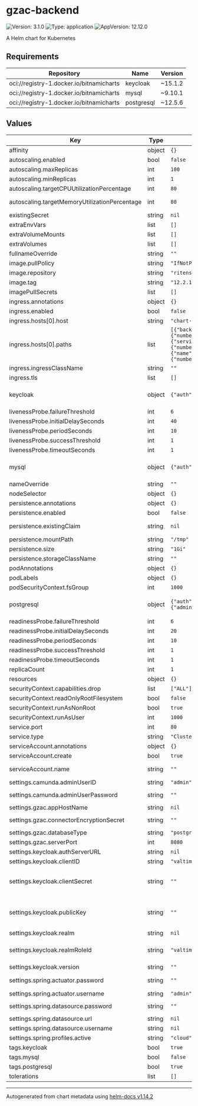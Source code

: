 # gzac-backend

![Version: 3.1.0](https://img.shields.io/badge/Version-3.1.0-informational?style=flat-square) ![Type: application](https://img.shields.io/badge/Type-application-informational?style=flat-square) ![AppVersion: 12.12.0](https://img.shields.io/badge/AppVersion-12.12.0-informational?style=flat-square)

A Helm chart for Kubernetes

## Requirements

| Repository | Name | Version |
|------------|------|---------|
| oci://registry-1.docker.io/bitnamicharts | keycloak | ~15.1.2 |
| oci://registry-1.docker.io/bitnamicharts | mysql | ~9.10.1 |
| oci://registry-1.docker.io/bitnamicharts | postgresql | ~12.5.6 |

## Values

| Key | Type | Default | Description |
|-----|------|---------|-------------|
| affinity | object | `{}` | Affinity for gzac-backend pods assignment |
| autoscaling.enabled | bool | `false` | Enable/disable autoscaling for the gzac-backend deployment |
| autoscaling.maxReplicas | int | `100` | Maximum replicas for the gzac-backend deployment |
| autoscaling.minReplicas | int | `1` | Minimum replicas for the gzac-backend deployment |
| autoscaling.targetCPUUtilizationPercentage | int | `80` | gzac-backend Deployment autoscaling target CPU percentage |
| autoscaling.targetMemoryUtilizationPercentage | int | `80` | gzac-backend Deployment autoscaling target Mem utilization percentage |
| existingSecret | string | `nil` | Refer to an existing secret to avoid managing secrets through Helm. |
| extraEnvVars | list | `[]` | Array with extra environment variables to add |
| extraVolumeMounts | list | `[]` | Optionally specify extra list of additional volumeMounts |
| extraVolumes | list | `[]` | Optionally specify extra list of additional volumes |
| fullnameOverride | string | `""` | String to fully override gzac-backend.fullname |
| image.pullPolicy | string | `"IfNotPresent"` | Pull policy for the image |
| image.repository | string | `"ritense/gzac-backend"` | Domain of the image repository |
| image.tag | string | `"12.2.1"` | Overrides the image tag whose default is the chart appVersion. |
| imagePullSecrets | list | `[]` | Image pull secrets |
| ingress.annotations | object | `{}` | Ingress annotations |
| ingress.enabled | bool | `false` | Expose the gzac-backend UI through an ingress |
| ingress.hosts[0].host | string | `"chart-example.local"` | Ingress hostname |
| ingress.hosts[0].paths | list | `[{"backend":{"service":{"name":null,"port":{"number":null}}},"path":"/api","pathType":"Prefix"},{"backend":{"service":{"name":null,"port":{"number":null}}},"path":"/v3","pathType":"Prefix"},{"backend":{"service":{"name":null,"port":{"number":null}}},"path":"/camunda","pathType":"Prefix"}]` | Ingress paths to route to the gzac backend. Recommended to keep these default values. |
| ingress.ingressClassName | string | `""` | Ingress Class which will be used to implement the Ingress |
| ingress.tls | list | `[]` | Enable TLS for the Ingress |
| keycloak | object | `{"auth":{"adminPassword":"","adminUser":"user","existingSecret":""}}` | Keycloak subchart by Bitnami. See https://artifacthub.io/packages/helm/bitnami/keycloak?modal=values for all possible values |
| livenessProbe.failureThreshold | int | `6` | Failure threshold for livenessProbe |
| livenessProbe.initialDelaySeconds | int | `40` | Initial delay seconds for livenessProbe |
| livenessProbe.periodSeconds | int | `10` | Period seconds for livenessProbe |
| livenessProbe.successThreshold | int | `1` | Success threshold for livenessProbe |
| livenessProbe.timeoutSeconds | int | `1` | Timeout seconds for livenessProbe |
| mysql | object | `{"auth":{"existingSecret":"","rootPassword":""}}` | MySQL subchart by Bitnami. See https://artifacthub.io/packages/helm/bitnami/mysql?modal=values for all possible values |
| nameOverride | string | `""` | Name override for gzac-backend |
| nodeSelector | object | `{}` | Node labels for gzac-backend pods assignment |
| persistence.annotations | object | `{}` |  |
| persistence.enabled | bool | `false` | Enable/disable persistent volumes for Gzac-backend |
| persistence.existingClaim | string | `nil` | persistence.existingClaim The name of an existing PVC to use for persistence |
| persistence.mountPath | string | `"/tmp"` | persistence.mountPath Path to mount the volume at. |
| persistence.size | string | `"1Gi"` | persistence.size Size of data volume |
| persistence.storageClassName | string | `""` |  |
| podAnnotations | object | `{}` | Annotations for gzac-backend pods |
| podLabels | object | `{}` | Labels for gzac-backend pods |
| podSecurityContext.fsGroup | int | `1000` | Set gzac-backend's pod security fsGroup |
| postgresql | object | `{"auth":{"existingSecret":"","postgresPassword":"","secretKeys":{"adminPasswordKey":"","replicationPasswordKey":"","userPasswordKey":""}}}` | Postgresql subchart by Bitnami. See https://artifacthub.io/packages/helm/bitnami/postgresql?modal=values for all possible values |
| readinessProbe.failureThreshold | int | `6` | Failure threshold for readinessProbe |
| readinessProbe.initialDelaySeconds | int | `20` | Initial delay seconds for readinessProbe |
| readinessProbe.periodSeconds | int | `10` | Period seconds for readinessProbe |
| readinessProbe.successThreshold | int | `1` | Success threshold for readinessProbe |
| readinessProbe.timeoutSeconds | int | `1` | Timeout seconds for readinessProbe |
| replicaCount | int | `1` | Amount of replicas running the gzac-backend |
| resources | object | `{}` | Resources for gzac-backend |
| securityContext.capabilities.drop | list | `["ALL"]` | gzac-backend's container security context capabilities to be dropped |
| securityContext.readOnlyRootFilesystem | bool | `false` | gzac-backend's container security context readOnlyRootFilesystem |
| securityContext.runAsNonRoot | bool | `true` | Run gzac-backend containers as non-root |
| securityContext.runAsUser | int | `1000` | Run gzac-backend containers under this user-ID |
| service.port | int | `80` | gzac-backend service port |
| service.type | string | `"ClusterIP"` | gzac-backend service type |
| serviceAccount.annotations | object | `{}` | Annotations to add to the service account |
| serviceAccount.create | bool | `true` | Specifies whether a service account should be created |
| serviceAccount.name | string | `""` | If not set and create is true, a name is generated using the fullname template |
| settings.camunda.adminUserID | string | `"admin"` | Default Camunda admin user |
| settings.camunda.adminUserPassword | string | `""` | Default Camunda admin password.  Or, if using existingSecret: `CAMUNDA_BPM_ADMINUSER_PASSWORD` |
| settings.gzac.appHostName | string | `nil` | The hostname which exposes gzac-backend |
| settings.gzac.connectorEncryptionSecret | string | `""` | Encryption secret Or, if using existingSecret: `VALTIMO_CONNECTORENCRYPTION_SECRET` |
| settings.gzac.databaseType | string | `"postgres"` | Type of database to use (can by either 'postgres' or 'mysql') |
| settings.gzac.serverPort | int | `8080` | The port on which gzac-backend is listening |
| settings.keycloak.authServerURL | string | `nil` | URL of Keycloak - Required |
| settings.keycloak.clientID | string | `"valtimo-user-m2m-client"` | Client-ID to connect with Keycloak |
| settings.keycloak.clientSecret | string | `""` | Client-Secret to connect with Keycloak. Or, if using existingSecret: `KEYCLOAK_CREDENTIALS_SECRET` and `SPRING_SECURITY_OAUTH2_CLIENT_REGISTRATION_KEYCLOAKAPI_CLIENTSECRET` (must set both) |
| settings.keycloak.publicKey | string | `""` | Keycloak's Public Key used to verify signature of JWTs - Required. In Keycloak, this can be found under (in the realm you're using): 'Realm settings' -> 'Keys'.  Use the public key with Use: 'SIG' and Provider: 'rsa-generated'. |
| settings.keycloak.realm | string | `nil` | Keycloak realm - Required |
| settings.keycloak.realmRoleId | string | `"valtimo-console"` | Client-ID for using Valtimo with Keycloak realm roles. More info: https://docs.valtimo.nl/running-valtimo/application-configuration/configuring-keycloak#client-roles |
| settings.keycloak.version | string | `""` | Keycloak version you are running against - Required |
| settings.spring.actuator.password | string | `""` | Password to access the Spring actuator endpoint. Or, if using existingSecret: `SPRINGACTUATOR_PASSWORD` |
| settings.spring.actuator.username | string | `"admin"` | Username to access the Spring actuator endpoint |
| settings.spring.datasource.password | string | `""` | Password for the database. Or, if using existingSecret: `SPRINGACTUATOR_PASSWORD` |
| settings.spring.datasource.url | string | `nil` | URL for the database |
| settings.spring.datasource.username | string | `nil` | Username for the database |
| settings.spring.profiles.active | string | `"cloud"` | Activated Spring profiles |
| tags.keycloak | bool | `true` | Deploy a Keycloak instance |
| tags.mysql | bool | `false` | Deploy a MySQL instance |
| tags.postgresql | bool | `true` | Deploy a PostgreSQL instance |
| tolerations | list | `[]` | Tolerations for gzac-backend pods assignment |

----------------------------------------------
Autogenerated from chart metadata using [helm-docs v1.14.2](https://github.com/norwoodj/helm-docs/releases/v1.14.2)
